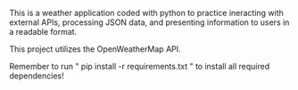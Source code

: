 This is a weather application coded with python to practice ineracting with external
APIs, processing JSON data, and presenting information to users in a readable format.

This project utilizes the OpenWeatherMap API.

Remember to run 
" pip install -r requirements.txt "
to install all required dependencies!
